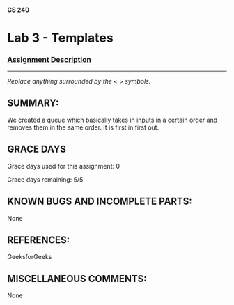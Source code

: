 #### CS 240
# Lab 3 - Templates

### [Assignment Description](https://docs.google.com/document/d/1vA0ud-uZ7wt-MxD-ttmYsD3Jvqwc6Lc6bGeaJhLR-Ng/edit?usp=sharing)

***

_Replace anything surrounded by the `< >` symbols._

## SUMMARY:
We created a queue which basically takes in inputs in a certain order and removes them in the same order. It is first in first out.

## GRACE DAYS
Grace days used for this assignment: 0 

Grace days remaining:   5/5

## KNOWN BUGS AND INCOMPLETE PARTS:
None

## REFERENCES:
GeeksforGeeks

## MISCELLANEOUS COMMENTS:
None
